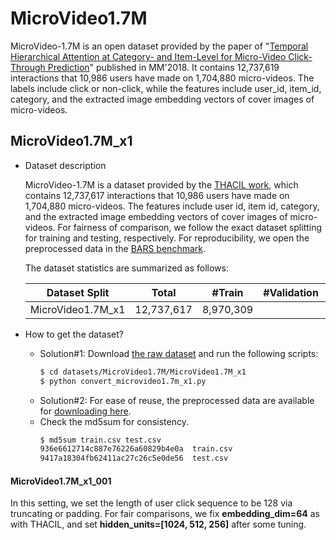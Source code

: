 # MicroVideo1.7M

MicroVideo-1.7M is an open dataset provided by the paper of "[Temporal Hierarchical Attention at Category- and Item-Level for Micro-Video Click-Through Prediction](https://github.com/whn09/THACIL)" published in MM'2018. It contains 12,737,619 interactions that 10,986 users have made on 1,704,880 micro-videos. The labels include click or non-click, while the features include user_id, item_id, category, and the extracted image embedding vectors of cover images of micro-videos. 


## MicroVideo1.7M_x1

+ Dataset description

    MicroVideo-1.7M is a dataset provided by the [THACIL work](https://github.com/whn09/THACIL), which contains 12,737,617 interactions that 10,986 users have made on 1,704,880 micro-videos. The features include user id, item id, category, and the extracted image embedding vectors of cover images of micro-videos. For fairness of comparison, we follow the exact dataset splitting for training and testing, respectively. For reproducibility, we open the preprocessed data in the [BARS benchmark](https://github.com/openbenchmark/BARS/click_prediction/datasets). 

    The dataset statistics are summarized as follows:

    | Dataset Split  | Total | #Train | #Validation | #Test | 
    | :--------: | :-----: |:-----: | :----------: | :----: | 
    | MicroVideo1.7M_x1 |  12,737,617    | 8,970,309  |      | 3,767,308    | 


+ How to get the dataset?
    + Solution#1: Download [the raw dataset](https://github.com/whn09/THACIL) and run the following scripts:
      ```bash
      $ cd datasets/MicroVideo1.7M/MicroVideo1.7M_x1
      $ python convert_microvideo1.7m_x1.py
      ```
    + Solution#2: For ease of reuse, the preprocessed data are available for [downloading here](https://zenodo.org/record/5700987/files/MicroVideo1.7M_x1.zip).
    + Check the md5sum for consistency.
      ```bash
      $ md5sum train.csv test.csv
      936e6612714c887e76226a60829b4e0a  train.csv
      9417a18304fb62411ac27c26c5e0de56  test.csv
      ```

#### MicroVideo1.7M_x1_001

In this setting, we set the length of user click sequence to be 128 via truncating or padding. For fair comparisons, we fix **embedding_dim=64** as with THACIL, and set **hidden_units=[1024, 512, 256]** after some tuning.

  
